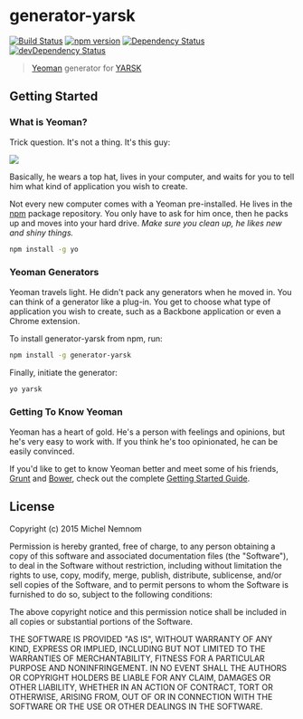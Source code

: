 # generator-yarsk

[![Build Status](https://secure.travis-ci.org/Pegase745/generator-yarsk.png?branch=master)](https://travis-ci.org/Pegase745/generator-yarsk)
[![npm version](https://img.shields.io/npm/v/generator-yarsk.svg)](https://www.npmjs.com/package/generator-yarsk)
[![Dependency Status](https://img.shields.io/david/Pegase745/generator-yarsk.svg)](https://david-dm.org/Pegase745/generator-yarsk)
[![devDependency Status](https://img.shields.io/david/dev/Pegase745/generator-yarsk.svg)](https://david-dm.org/Pegase745/generator-yarsk#info=devDependencies)

> [Yeoman](http://yeoman.io) generator for [YARSK](https://github.com/bradleyboy/yarsk)


## Getting Started

### What is Yeoman?

Trick question. It's not a thing. It's this guy:

![](http://i.imgur.com/JHaAlBJ.png)

Basically, he wears a top hat, lives in your computer, and waits for you to tell him what kind of application you wish to create.

Not every new computer comes with a Yeoman pre-installed. He lives in the [npm](https://npmjs.org) package repository. You only have to ask for him once, then he packs up and moves into your hard drive. *Make sure you clean up, he likes new and shiny things.*

```bash
npm install -g yo
```

### Yeoman Generators

Yeoman travels light. He didn't pack any generators when he moved in. You can think of a generator like a plug-in. You get to choose what type of application you wish to create, such as a Backbone application or even a Chrome extension.

To install generator-yarsk from npm, run:

```bash
npm install -g generator-yarsk
```

Finally, initiate the generator:

```bash
yo yarsk
```

### Getting To Know Yeoman

Yeoman has a heart of gold. He's a person with feelings and opinions, but he's very easy to work with. If you think he's too opinionated, he can be easily convinced.

If you'd like to get to know Yeoman better and meet some of his friends, [Grunt](http://gruntjs.com) and [Bower](http://bower.io), check out the complete [Getting Started Guide](https://github.com/yeoman/yeoman/wiki/Getting-Started).


## License

Copyright (c) 2015 Michel Nemnom

Permission is hereby granted, free of charge, to any person obtaining a copy of this software and associated documentation files (the "Software"), to deal in the Software without restriction, including without limitation the rights to use, copy, modify, merge, publish, distribute, sublicense, and/or sell copies of the Software, and to permit persons to whom the Software is furnished to do so, subject to the following conditions:

The above copyright notice and this permission notice shall be included in all copies or substantial portions of the Software.

THE SOFTWARE IS PROVIDED "AS IS", WITHOUT WARRANTY OF ANY KIND, EXPRESS OR IMPLIED, INCLUDING BUT NOT LIMITED TO THE WARRANTIES OF MERCHANTABILITY, FITNESS FOR A PARTICULAR PURPOSE AND NONINFRINGEMENT. IN NO EVENT SHALL THE AUTHORS OR COPYRIGHT HOLDERS BE LIABLE FOR ANY CLAIM, DAMAGES OR OTHER LIABILITY, WHETHER IN AN ACTION OF CONTRACT, TORT OR OTHERWISE, ARISING FROM, OUT OF OR IN CONNECTION WITH THE SOFTWARE OR THE USE OR OTHER DEALINGS IN THE SOFTWARE.
